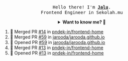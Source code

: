 <p align="center">
  <br />
  <samp>
    Hello there! I'm
    <b
      ><a
        rel="nofollow noopener noreferrer"
        target="_blank"
        href="https://jaluwibowo.id"
        >Jalu</a
      ></b
    >. <br />Frontend Engineer in Sekolah.mu<br />
  </samp>
</p>

<details align="center">
  <summary>
    <b>Want to know me? 🤔</b>
  </summary>
  <samp>
  <b><h2 style="color:#228B22"> 👇 L E T ' S &nbsp; G O 👇 </h2></b>

  <div style="display: flex; align-items: center;">
    <img src="https://raw.githubusercontent.com/jarooda/jarooda/main/assets/line-md--linkedin.svg" alt="linkedin logo">
    <a
      rel="nofollow noopener noreferrer"
      target="_blank"
      href="https://www.linkedin.com/in/jaluwibowoaji/">
      Jalu Wibowo Aji
    </a>
  </div>

  <div style="display: flex; align-items: center;">
    <img src="https://raw.githubusercontent.com/jarooda/jarooda/main/assets/line-md--twitter-x-alt.svg" alt="x logo">
    <a
      rel="nofollow noopener noreferrer"
      target="_blank"
      href="https://x.com/jaluwibowoaji">
      @jaluwibowo
    </a>
  </div>

  <div style="display: flex; align-items: center;">
    <img src="https://raw.githubusercontent.com/jarooda/jarooda/main/assets/line-md--email.svg" alt="email logo">
    <a
      rel="nofollow noopener noreferrer"
      target="_blank"
      href="https://www.jaluwibowo.id/#contactme">
      me@jaluwibowo.id
    </a>
  </div>
  </samp>
</details>

<!--START_SECTION:activity-->
1. 🎉 Merged PR [#14](https://github.com/pndek-in/frontend-home/pull/14) in [pndek-in/frontend-home](https://github.com/pndek-in/frontend-home)
2. 🎉 Merged PR [#59](https://github.com/jarooda/jarooda.github.io/pull/59) in [jarooda/jarooda.github.io](https://github.com/jarooda/jarooda.github.io)
3. 💪 Opened PR [#59](https://github.com/jarooda/jarooda.github.io/pull/59) in [jarooda/jarooda.github.io](https://github.com/jarooda/jarooda.github.io)
4. 🎉 Merged PR [#13](https://github.com/pndek-in/frontend-home/pull/13) in [pndek-in/frontend-home](https://github.com/pndek-in/frontend-home)
5. 💪 Opened PR [#13](https://github.com/pndek-in/frontend-home/pull/13) in [pndek-in/frontend-home](https://github.com/pndek-in/frontend-home)
<!--END_SECTION:activity-->
